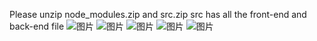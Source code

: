 Please unzip node_modules.zip and src.zip
src has all the front-end and back-end file 
![图片](https://github.com/user-attachments/assets/49d69a84-affc-4be2-a45c-0f8b490a8f87)
![图片](https://github.com/user-attachments/assets/a5d75bc4-397a-43d5-8138-291e5a0db0f6)
![图片](https://github.com/user-attachments/assets/e9c27485-74a9-46fe-9748-1569a92482e0)
![图片](https://github.com/user-attachments/assets/75656d36-658a-4894-aece-a2473d38ec71)
![图片](https://github.com/user-attachments/assets/ca7584c8-68c7-4557-9ba5-843071c73f30)

